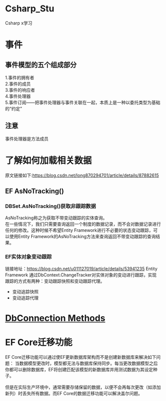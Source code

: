 # Csharp_Stu
Csharp x学习
# 事件
## 事件模型的五个组成部分
1.事件的拥有者<br/>
2.事件的成员<br/>
3.事件的响应者<br/>
4.事件处理器<br/>
5.事件订阅——把事件处理器与事件关联在一起，本质上是一种以委托类型为基础的“约定”
## 注意
事件处理器是方法成员
# 了解如何加载相关数据
原文链接如下:https://blog.csdn.net/long870294701/article/details/87882615
## EF AsNoTracking()
### DBSet.AsNoTracking()获取非跟踪数据
   AsNoTracking称之为获取不带变动跟踪的实体查询。<br/>
   在一些情况下，我们只需要查询返回一个制度的数据记录，而不会对数据记录进行任何的修改。这种时候不希望Entity Framework进行不必要的状态变动跟踪，可以使用Entity Framework的AsNoTracking方法来查询返回不带变动跟踪的查询结果。
### EF实体对象变动跟踪
链接地址：https://blog.csdn.net/u011127019/article/details/53941235
  Entity Framework 通过DbContext.ChangeTracker对实体对象的变动进行跟踪，实现跟踪的方式有两种：变动跟踪快照和变动跟踪代理。
- 变动追踪快照
- 变动追踪代理

# [DbConnection Methods](https://docs.microsoft.com/zh-cn/dotnet/api/system.data.common.dbconnection.openasync?view=netcore-3.1)
# EF Core迁移功能
EF Core迁移功能可以通过使EF更新数据库架构而不是创建新数据库来解决如下问题：
   当数据模型更改时，模型都无法与数据库保持同步。每当更改数据模型之后你都可以删除数据库，EF将创建匹配该模型的新数据库并用测试数据为其设定种子。
<br/><br/>
   但是在实际生产环境中，通常需要存储保留的数据，以便不会再每次更改（如添加新列）时丢失所有数据。而EF Core的数据迁移功能可以解决盖尔问题。

   
